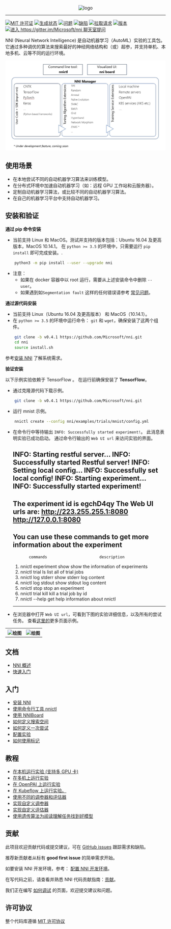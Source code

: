<p align="center">
<img src="../docs/img/nni_logo.png" alt="logo" width="300"/>
</p>

* * *

[![MIT 许可证](https://img.shields.io/badge/license-MIT-yellow.svg)](https://github.com/Microsoft/nni/blob/master/LICENSE) [![生成状态](https://msrasrg.visualstudio.com/NNIOpenSource/_apis/build/status/Microsoft.nni)](https://msrasrg.visualstudio.com/NNIOpenSource/_build/latest?definitionId=6) [![问题](https://img.shields.io/github/issues-raw/Microsoft/nni.svg)](https://github.com/Microsoft/nni/issues?q=is%3Aissue+is%3Aopen) [![缺陷](https://img.shields.io/github/issues/Microsoft/nni/bug.svg)](https://github.com/Microsoft/nni/issues?q=is%3Aissue+is%3Aopen+label%3Abug) [![拉取请求](https://img.shields.io/github/issues-pr-raw/Microsoft/nni.svg)](https://github.com/Microsoft/nni/pulls?q=is%3Apr+is%3Aopen) [![版本](https://img.shields.io/github/release/Microsoft/nni.svg)](https://github.com/Microsoft/nni/releases) [![进入 https://gitter.im/Microsoft/nni 聊天室提问](https://badges.gitter.im/Microsoft/nni.svg)](https://gitter.im/Microsoft/nni?utm_source=badge&utm_medium=badge&utm_campaign=pr-badge&utm_content=badge)

NNI (Neural Network Intelligence) 是自动机器学习（AutoML）实验的工具包。 它通过多种调优的算法来搜索最好的神经网络结构和（或）超参，并支持单机、本地多机、云等不同的运行环境。

<p align="center">
<img src="../docs/img/nni_arch_overview.png" alt="绘图"/>
</p>

## **使用场景**

* 在本地尝试不同的自动机器学习算法来训练模型。
* 在分布式环境中加速自动机器学习（如：远程 GPU 工作站和云服务器）。
* 定制自动机器学习算法，或比较不同的自动机器学习算法。
* 在自己的机器学习平台中支持自动机器学习。

## **安装和验证**

**通过 pip 命令安装**

* 当前支持 Linux 和 MacOS。测试并支持的版本包括：Ubuntu 16.04 及更高版本，MacOS 10.14.1。 在 `python >= 3.5` 的环境中，只需要运行 `pip install` 即可完成安装。. 

```bash
    python3 -m pip install --user --upgrade nni
```

* 注意： 
  * 如果在 docker 容器中以 root 运行，需要从上述安装命令中删除 `--user`。
  * 如果遇到如`Segmentation fault` 这样的任何错误请参考 [常见问题](docs/FAQ.md)。

**通过源代码安装**

* 当前支持 Linux（Ubuntu 16.04 及更高版本） 和 MacOS（10.14.1）。 
* 在 `python >= 3.5` 的环境中运行命令： `git` 和 `wget`，确保安装了这两个组件。

```bash
    git clone -b v0.4.1 https://github.com/Microsoft/nni.git
    cd nni  
    source install.sh 
```

参考[安装 NNI](docs/Installation.md) 了解系统需求。

**验证安装**

以下示例实验依赖于 TensorFlow 。 在运行前确保安装了 **TensorFlow**。

* 通过克隆源代码下载示例。 

```bash
    git clone -b v0.4.1 https://github.com/Microsoft/nni.git
```

* 运行 mnist 示例。

```bash
    nnictl create --config nni/examples/trials/mnist/config.yml
```

* 在命令行中等待输出 `INFO: Successfully started experiment!`。 此消息表明实验已成功启动。 通过命令行输出的 `Web UI url` 来访问实验的界面。

    INFO: Starting restful server...
    INFO: Successfully started Restful server!
    INFO: Setting local config...
    INFO: Successfully set local config!
    INFO: Starting experiment...
    INFO: Successfully started experiment!
    -----------------------------------------------------------------------
    The experiment id is egchD4qy
    The Web UI urls are: http://223.255.255.1:8080   http://127.0.0.1:8080
    -----------------------------------------------------------------------
    
    You can use these commands to get more information about the experiment
    -----------------------------------------------------------------------
             commands                       description
    
    1. nnictl experiment show        show the information of experiments
    2. nnictl trial ls               list all of trial jobs
    3. nnictl log stderr             show stderr log content
    4. nnictl log stdout             show stdout log content
    5. nnictl stop                   stop an experiment
    6. nnictl trial kill             kill a trial job by id
    7. nnictl --help                 get help information about nnictl
    -----------------------------------------------------------------------
    

* 在浏览器中打开 `Web UI url`，可看到下图的实验详细信息，以及所有的尝试任务。 查看[这里的](docs/WebUI.md)更多页面示例。

<table style="border: none">
    <th><img src="../docs/img/webui_overview_page.png" alt="绘图" width="395"/></th>
    <th><img src="../docs/img/webui_trialdetail_page.png" alt="绘图" width="410"/></th>
</table>

## **文档**

* [NNI 概述](docs/Overview.md)
* [快速入门](docs/GetStarted.md)

## **入门**

* [安装 NNI](docs/Installation.md)
* [使用命令行工具 nnictl](docs/NNICTLDOC.md)
* [使用 NNIBoard](docs/WebUI.md)
* [如何定义搜索空间](docs/SearchSpaceSpec.md)
* [如何定义一次尝试](docs/howto_1_WriteTrial.md)
* [配置实验](docs/ExperimentConfig.md)
* [如何使用标记](docs/howto_1_WriteTrial.md#nni-python-annotation)

## **教程**

* [在本机运行实验 (支持多 GPU 卡)](docs/tutorial_1_CR_exp_local_api.md)
* [在多机上运行实验](docs/tutorial_2_RemoteMachineMode.md)
* [在 OpenPAI 上运行实验](docs/PAIMode.md)
* [在 Kubeflow 上运行实验。](docs/KubeflowMode.md)
* [使用不同的调参器和评估器](docs/tutorial_3_tryTunersAndAssessors.md)
* [实现自定义调参器](docs/howto_2_CustomizedTuner.md)
* [实现自定义评估器](examples/assessors/README.md)
* [使用遗传算法为阅读理解任务找到好模型](examples/trials/ga_squad/README.md)

## **贡献**

此项目欢迎贡献代码或提交建议，可在 [GitHub issues](https://github.com/Microsoft/nni/issues) 跟踪需求和缺陷。

推荐新贡献者从标有 **good first issue** 的简单需求开始。

如要安装 NNI 开发环境，参考： [配置 NNI 开发环境](docs/SetupNNIDeveloperEnvironment.md)。

在写代码之前，请查看并熟悉 NNI 代码贡献指南：[贡献](docs/CONTRIBUTING.md)。

我们正在编写 [如何调试](docs/HowToDebug.md) 的页面，欢迎提交建议和问题。

## **许可协议**

整个代码库遵循 [MIT 许可协议](https://github.com/Microsoft/nni/blob/master/LICENSE)